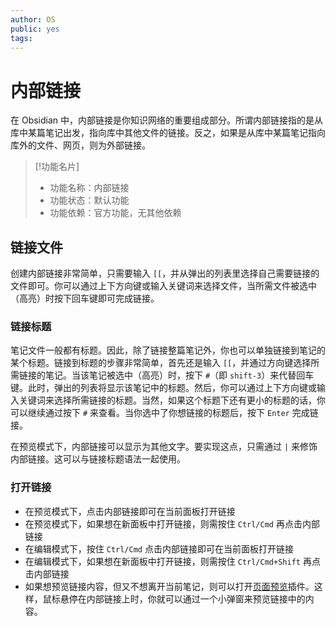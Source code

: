 ```yaml
---
author: OS
public: yes
tags: 
---
```

# 内部链接

在 Obsidian 中，内部链接是你知识网络的重要组成部分。所谓内部链接指的是从库中某篇笔记出发，指向库中其他文件的链接。反之，如果是从库中某篇笔记指向库外的文件、网页，则为外部链接。

>[!功能名片]
>-   功能名称：内部链接
>-   功能状态：默认功能
>-   功能依赖：官方功能，无其他依赖

## 链接文件

创建内部链接非常简单，只需要输入 `[[`，并从弹出的列表里选择自己需要链接的文件即可。你可以通过上下方向键或输入关键词来选择文件，当所需文件被选中（高亮）时按下回车键即可完成链接。

### 链接标题

笔记文件一般都有标题。因此，除了链接整篇笔记外，你也可以单独链接到笔记的某个标题。链接到标题的步骤非常简单，首先还是输入 `[[`，并通过方向键选择所需链接的笔记。当该笔记被选中（高亮）时，按下 `#`（即 `shift-3`）来代替回车键。此时，弹出的列表将显示该笔记中的标题。然后，你可以通过上下方向键或输入关键词来选择所需链接的标题。当然，如果这个标题下还有更小的标题的话，你可以继续通过按下 `#` 来查看。当你选中了你想链接的标题后，按下 `Enter` 完成链接。

在预览模式下，内部链接可以显示为其他文字。要实现这点，只需通过 `|` 来修饰内部链接。这可以与链接标题语法一起使用。

### 打开链接

-   在预览模式下，点击内部链接即可在当前面板打开链接
-   在预览模式下，如果想在新面板中打开链接，则需按住 `Ctrl/Cmd` 再点击内部链接
-   在编辑模式下，按住 `Ctrl/Cmd` 点击内部链接即可在当前面板打开链接
-   在编辑模式下，如果想在新面板中打开链接，则需按住 `Ctrl/Cmd+Shift` 再点击内部链接
-   如果想预览链接内容，但又不想离开当前笔记，则可以打开[页面预览](https://publish.obsidian.md/help-zh/%E6%8F%92%E4%BB%B6/%E9%A1%B5%E9%9D%A2%E9%A2%84%E8%A7%88)插件。这样，鼠标悬停在内部链接上时，你就可以通过一个小弹窗来预览链接中的内容。